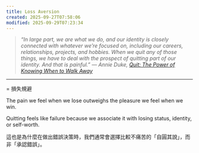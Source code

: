 ```yaml
---
title: Loss Aversion
created: 2025-09-27T07:58:06
modified: 2025-09-29T07:23:34
---
```


> _“In large part, we are what we do, and our identity is closely connected with whatever we’re focused on, including our careers, relationships, projects, and hobbies. When we quit any of those things, we have to deal with the prospect of quitting part of our identity. And that is painful.” ― Annie Duke, [Quit: The Power of Knowing When to Walk Away](https://www.goodreads.com/work/quotes/94759454)_

---

= 損失規避

The pain we feel when we lose outweighs the pleasure we feel when we win.

Quitting feels like failure because we associate it with losing status, identity, or self-worth.

這也是為什麼在做出錯誤決策時，我們通常會選擇比較不痛苦的「自圓其說」，而非「承認錯誤」。
